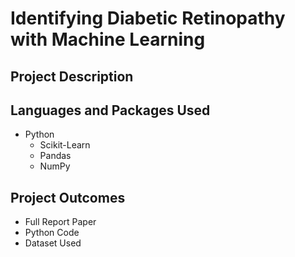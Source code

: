 # Identifying Diabetic Retinopathy with Machine Learning

## Project Description

## Languages and Packages Used
* Python
  - Scikit-Learn
  - Pandas
  - NumPy
 
## Project Outcomes
* Full Report Paper
* Python Code
* Dataset Used
